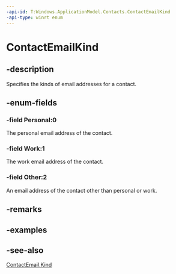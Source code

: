 ```yaml
---
-api-id: T:Windows.ApplicationModel.Contacts.ContactEmailKind
-api-type: winrt enum
---
```


<!-- Enumeration syntax
public enum Windows.ApplicationModel.Contacts.ContactEmailKind : int
-->

# ContactEmailKind

## -description
Specifies the kinds of email addresses for a contact.

## -enum-fields
### -field Personal:0
The personal email address of the contact.

### -field Work:1
The work email address of the contact.

### -field Other:2
An email address of the contact other than personal or work.


## -remarks

## -examples

## -see-also
[ContactEmail.Kind](contactemail_kind.md)